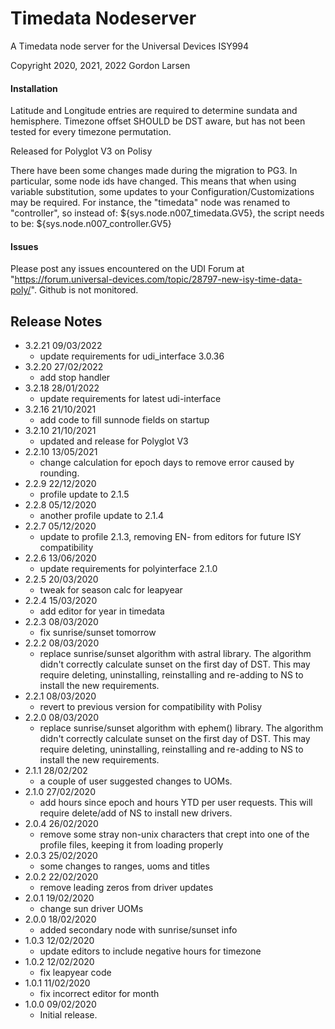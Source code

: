 # Timedata Nodeserver
A Timedata node server for the Universal Devices ISY994

Copyright 2020, 2021, 2022 Gordon Larsen

#### Installation
Latitude and Longitude entries are required to determine sundata and hemisphere.
Timezone offset SHOULD be DST aware, but has not been tested for every timezone permutation.

Released for Polyglot V3 on Polisy

There have been some changes made during the migration to PG3. In particular, some node ids have changed. This means that
when using variable substitution, some updates to your Configuration/Customizations may be required.  For instance, the
"timedata" node was renamed to "controller", so instead of: ${sys.node.n007_timedata.GV5}, the script needs to be: ${sys.node.n007_controller.GV5}

#### Issues
Please post any issues encountered on the UDI Forum at "https://forum.universal-devices.com/topic/28797-new-isy-time-data-poly/".  Github is not monitored.

## Release Notes
- 3.2.21 09/03/2022
  - update requirements for udi_interface 3.0.36
- 3.2.20 27/02/2022
  - add stop handler
- 3.2.18 28/01/2022
  - update requirements for latest udi-interface
- 3.2.16 21/10/2021
  - add code to fill sunnode fields on startup
- 3.2.10 21/10/2021
  - updated and release for Polyglot V3
- 2.2.10 13/05/2021
    - change calculation for epoch days to remove error caused by rounding.
- 2.2.9 22/12/2020
    - profile update to 2.1.5
- 2.2.8 05/12/2020
    - another profile update to 2.1.4
- 2.2.7 05/12/2020   
    - update to profile 2.1.3, removing EN- from editors for future ISY compatibility
- 2.2.6 13/06/2020   
    - update requirements for polyinterface 2.1.0
- 2.2.5 20/03/2020
    - tweak for season calc for leapyear
- 2.2.4 15/03/2020
    - add editor for year in timedata
- 2.2.3 08/03/2020
    - fix sunrise/sunset tomorrow
- 2.2.2 08/03/2020
    - replace sunrise/sunset algorithm with astral library. The algorithm didn't correctly calculate sunset on the first day of DST.  This may require deleting, uninstalling, reinstalling and re-adding to NS to install the new requirements.
- 2.2.1 08/03/2020
    - revert to previous version for compatibility with Polisy
- 2.2.0 08/03/2020
    - replace sunrise/sunset algorithm with ephem() library. The algorithm didn't correctly calculate sunset on the first day of DST.  This may require deleting, uninstalling, reinstalling and re-adding to NS to install the new requirements.
- 2.1.1 28/02/202
    - a couple of user suggested changes to UOMs.
- 2.1.0 27/02/2020
    - add hours since epoch and hours YTD per user requests.  This will require delete/add of NS to install new drivers.
- 2.0.4 26/02/2020
    - remove some stray non-unix characters that crept into one of the profile files, keeping it from loading properly
- 2.0.3 25/02/2020
    - some changes to ranges, uoms and titles
- 2.0.2 22/02/2020
    - remove leading zeros from driver updates
- 2.0.1 19/02/2020
    - change sun driver UOMs
- 2.0.0 18/02/2020
    - added secondary node with sunrise/sunset info 
- 1.0.3 12/02/2020
    - update editors to include negative hours for timezone
- 1.0.2 12/02/2020
    - fix leapyear code
- 1.0.1 11/02/2020
    - fix incorrect editor for month
- 1.0.0 09/02/2020 
    - Initial release.
